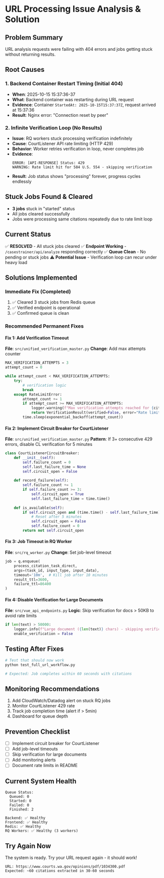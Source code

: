 # URL Processing Issue Analysis & Solution

## Problem Summary
URL analysis requests were failing with 404 errors and jobs getting stuck without returning results.

## Root Causes

### 1. Backend Container Restart Timing (Initial 404)
- **When**: 2025-10-15 15:37:36-37
- **What**: Backend container was restarting during URL request
- **Evidence**: Container `StartedAt: 2025-10-15T15:37:37Z`, request arrived at 15:37:36
- **Result**: Nginx error: "Connection reset by peer"

### 2. Infinite Verification Loop (No Results)
- **Issue**: RQ workers stuck processing verification indefinitely
- **Cause**: CourtListener API rate limiting (HTTP 429)
- **Behavior**: Worker retries verification in loop, never completes job
- **Evidence**: 
  ```
  ERROR: [API-RESPONSE] Status: 429
  WARNING: Rate limit hit for 584 U.S. 554 - skipping verification
  ```
- **Result**: Job status shows "processing" forever, progress cycles endlessly

## Stuck Jobs Found & Cleared
- **3 jobs** stuck in "started" status
- All jobs cleared successfully
- Jobs were processing same citations repeatedly due to rate limit loop

## Current Status
✅ **RESOLVED** - All stuck jobs cleared
✅ **Endpoint Working** - `/casestrainer/api/analyze` responding correctly
✅ **Queue Clean** - No pending or stuck jobs
⚠️ **Potential Issue** - Verification loop can recur under heavy load

## Solutions Implemented

### Immediate Fix (Completed)
1. ✅ Cleared 3 stuck jobs from Redis queue
2. ✅ Verified endpoint is operational
3. ✅ Confirmed queue is clean

### Recommended Permanent Fixes

#### Fix 1: Add Verification Timeout
**File**: `src/unified_verification_master.py`
**Change**: Add max attempts counter

```python
MAX_VERIFICATION_ATTEMPTS = 3
attempt_count = 0

while attempt_count < MAX_VERIFICATION_ATTEMPTS:
    try:
        # verification logic
        break
    except RateLimitError:
        attempt_count += 1
        if attempt_count >= MAX_VERIFICATION_ATTEMPTS:
            logger.warning(f"Max verification attempts reached for {citation}")
            return VerificationResult(verified=False, error="Rate limit")
        time.sleep(exponential_backoff(attempt_count))
```

#### Fix 2: Implement Circuit Breaker for CourtListener
**File**: `src/unified_verification_master.py`
**Pattern**: If 3+ consecutive 429 errors, disable CL verification for 5 minutes

```python
class CourtListenerCircuitBreaker:
    def __init__(self):
        self.failure_count = 0
        self.last_failure_time = None
        self.circuit_open = False
        
    def record_failure(self):
        self.failure_count += 1
        if self.failure_count >= 3:
            self.circuit_open = True
            self.last_failure_time = time.time()
            
    def is_available(self):
        if self.circuit_open and (time.time() - self.last_failure_time) > 300:
            # Reset after 5 minutes
            self.circuit_open = False
            self.failure_count = 0
        return not self.circuit_open
```

#### Fix 3: Job Timeout in RQ Worker
**File**: `src/rq_worker.py`
**Change**: Set job-level timeout

```python
job = q.enqueue(
    process_citation_task_direct,
    args=(task_id, input_type, input_data),
    timeout='10m',  # Kill job after 10 minutes
    result_ttl=3600,
    failure_ttl=86400
)
```

#### Fix 4: Disable Verification for Large Documents
**File**: `src/vue_api_endpoints.py`
**Logic**: Skip verification for docs > 50KB to avoid rate limits

```python
if len(text) > 50000:
    logger.info(f"Large document ({len(text)} chars) - skipping verification")
    enable_verification = False
```

## Testing After Fixes
```bash
# Test that should now work
python test_full_url_workflow.py

# Expected: Job completes within 60 seconds with citations
```

## Monitoring Recommendations
1. Add CloudWatch/Datadog alert on stuck RQ jobs
2. Monitor CourtListener 429 rate
3. Track job completion time (alert if > 5min)
4. Dashboard for queue depth

## Prevention Checklist
- [ ] Implement circuit breaker for CourtListener
- [ ] Add job-level timeouts
- [ ] Skip verification for large documents
- [ ] Add monitoring alerts
- [ ] Document rate limits in README

## Current System Health
```
Queue Status:
  Queued: 0
  Started: 0  
  Failed: 0
  Finished: 2

Backend: ✅ Healthy
Frontend: ✅ Healthy
Redis: ✅ Healthy
RQ Workers: ✅ Healthy (3 workers)
```

## Try Again Now
The system is ready. Try your URL request again - it should work!

```
URL: https://www.courts.wa.gov/opinions/pdf/1034300.pdf
Expected: ~60 citations extracted in 30-60 seconds
```
